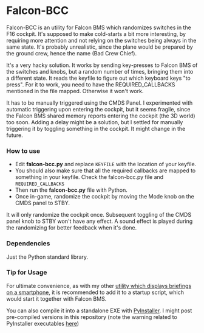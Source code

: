 # Falcon-BCC

Falcon-BCC is an utility for Falcon BMS which randomizes switches in
the F16 cockpit. It's supposed to make cold-starts a bit more interesting,
by requiring more attention and not relying on the switches being always
in the same state. It's probably unrealistic, since the plane would be
prepared by the ground crew, hence the name (Bad Crew Chief).

It's a very hacky solution. It works by sending key-presses to Falcon BMS
of the switches and knobs, but a random number of times, bringing them
into a different state. It reads the keyfile to figure out which keyboard
keys "to press". For it to work, you need to have the REQUIRED_CALLBACKS
mentioned in the file mapped. Otherwise it won't work.

It has to be manually triggered using the CMDS Panel. I experimented with
automatic triggering upon entering the cockpit, but it seems fragile, since
the Falcon BMS shared memory reports entering the cockpit (the 3D world)
too soon. Adding a delay might be a solution, but I settled for manually
triggering it by toggling something in the cockpit. It might change
in the future.

### How to use
* Edit **falcon-bcc.py** and replace `KEYFILE` with the location of your keyfile.  
* You should also make sure that all the required callbacks are mapped
to something in your keyfile. Check the falcon-bcc.py file and `REQUIRED_CALLBACKS` 
* Then run the **falcon-bcc.py** file with Python.  
* Once in-game, randomize the cockpit by moving the Mode knob on the CMDS
panel to STBY.

It will only randomize the cockpit once. Subsequent toggling of the CMDS
panel knob to STBY won't have any effect. A sound effect is played
during the randomizing for better feedback when it's done.

### Dependencies
Just the Python standard library.

### Tip for Usage
For ultimate convenience, as with my other [utility which displays briefings on a smartphone](https://github.com/dglava/falcon-briefing),
it is recommended to add it to a startup script, which would start it
together with Falcon BMS.

You can also compile it into a standalone EXE with
[PyInstaller](https://www.pyinstaller.org/). I might post pre-compiled
versions in this repository (note the warning related to PyInstaller
executables [here](https://github.com/dglava/falcon-briefing#download))
